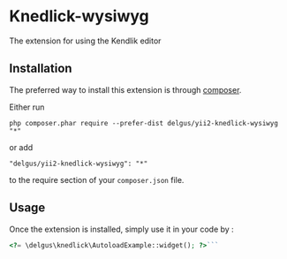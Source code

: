 Knedlick-wysiwyg
================
The extension for using  the Kendlik editor

Installation
------------

The preferred way to install this extension is through [composer](http://getcomposer.org/download/).

Either run

```
php composer.phar require --prefer-dist delgus/yii2-knedlick-wysiwyg "*"
```

or add

```
"delgus/yii2-knedlick-wysiwyg": "*"
```

to the require section of your `composer.json` file.


Usage
-----

Once the extension is installed, simply use it in your code by  :

```php
<?= \delgus\knedlick\AutoloadExample::widget(); ?>```
